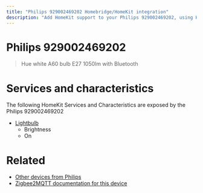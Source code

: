 ```yaml
---
title: "Philips 929002469202 Homebridge/HomeKit integration"
description: "Add HomeKit support to your Philips 929002469202, using Homebridge, Zigbee2MQTT and homebridge-z2m."
---
```

<!---
This file has been GENERATED using src/docgen/docgen.ts
DO NOT EDIT THIS FILE MANUALLY!
-->
# Philips 929002469202
> Hue white A60 bulb E27 1050lm with Bluetooth


# Services and characteristics
The following HomeKit Services and Characteristics are exposed by
the Philips 929002469202

* [Lightbulb](../../light.md)
  * Brightness
  * On


# Related
* [Other devices from Philips](../index.md#philips)
* [Zigbee2MQTT documentation for this device](https://www.zigbee2mqtt.io/devices/929002469202.html)